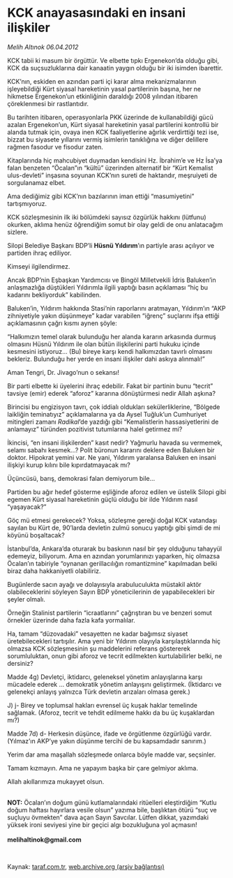 # KCK anayasasındaki en insani ilişkiler

*Melih Altınok 06.04.2012*

<div class="yazi"><p>KCK tabii ki masum bir örgüttür. Ve elbette tıpkı Ergenekon’da olduğu gibi, KCK da suçsuzluklarına dair kanaatin yaygın olduğu bir iki isimden ibarettir.</p>
<p>KCK’nın, eskiden en azından parti içi karar alma mekanizmalarının işleyebildiği Kürt siyasal hareketinin yasal partilerinin başına, her ne hikmetse Ergenekon’un etkinliğinin daraldığı 2008 yılından itibaren çöreklenmesi bir rastlantıdır.</p>
<p>Bu tarihten itibaren, operasyonlarla PKK üzerinde de kullanabildiği gücü azalan Ergenekon’un, Kürt siyasal hareketinin yasal partilerini kontrollü bir alanda tutmak için, ovaya inen KCK faaliyetlerine ağırlık verdirttiği tezi ise, bizzat bu siyasete yıllarını vermiş isimlerin tanıklığına ve diğer delillere rağmen fasodur ve fisodur zaten.</p>
<p>Kitaplarında hiç mahcubiyet duymadan kendisini Hz. İbrahim’e ve Hz İsa’ya falan benzeten “Öcalan”ın “kültü” üzerinden alternatif bir “Kürt Kemalist ulus-devleti” inşasına soyunan KCK’nın sureti de haktandır, meşruiyeti de sorgulanamaz elbet.</p>
<p>Ama dediğimiz gibi KCK’nın bazılarının iman ettiği “masumiyetini” tartışmıyoruz. </p>
<p>KCK sözleşmesinin ilk iki bölümdeki sayısız özgürlük hakkını (lütfunu) okurken, aklıma henüz öğrendiğim somut bir olay geldi de onu anlatacağım sizlere.</p>
<p>Silopi Belediye Başkanı BDP’li <b>Hüsnü Yıldırım</b>’ın partiyle arası açılıyor ve partiden ihraç ediliyor.</p>
<p>Kimseyi ilgilendirmez.</p>
<p>Ancak BDP’nin Eşbaşkan Yardımcısı ve Bingöl Milletvekili İdris Baluken’in anlaşmazlığa düştükleri Yıldırımla ilgili yaptığı basın açıklaması “hiç bu kadarını bekliyorduk” kabilinden. </p>
<p>Baluken’in, Yıldırım hakkında Stasi’nin raporlarını aratmayan, Yıldırım’ın “AKP zihniyetiyle yakın düşünmeye” kadar varabilen “iğrenç” suçlarını ifşa ettiği açıklamasının çağrı kısmı aynen şöyle:</p>
<p>“Halkımızın temel olarak bulunduğu her alanda kararın arkasında durmuş olmasını Hüsnü Yıldırım ile olan bütün ilişkilerini parti hukuku içinde kesmesini istiyoruz... (Bu) bireye karşı kendi halkımızdan tavırlı olmasını bekleriz. Bulunduğu her yerde en insani ilişkiler dahi askıya alınmalı!”</p>
<p>Aman Tengri, Dr. Jivago’nun o sekansı!</p>
<p>Bir parti elbette ki üyelerini ihraç edebilir. Fakat bir partinin bunu “tecrit” tavsiye (emir) ederek “aforoz” kararına dönüştürmesi nedir Allah aşkına?</p>
<p>Birincisi bu engizisyon tavrı, çok iddialı oldukları sekülerliklerine, “Bölgede laikliğin teminatıyız” açıklamalarına ya da Aysel Tuğluk’un Cumhuriyet mitingleri zamanı <i>Radikal</i>’de yazdığı gibi “Kemalistlerin hassasiyetlerini de anlamayız” türünden pozitivist tutumlarına halel getirmez mi? </p>
<p>İkincisi, “en insani ilişkilerden” kasıt nedir? Yağmurlu havada su vermemek, selamı sabahı kesmek...? Polit büronun kararını deklere eden Baluken bir doktor. Hipokrat yemini var. Ne yani, Yıldırım yaralansa Baluken en insani ilişkiyi kurup kılını bile kıpırdatmayacak mı?</p>
<p>Üçüncüsü, barış, demokrasi falan demiyorum bile...</p>
<p>Partiden bu ağır hedef gösterme eşliğinde aforoz edilen ve üstelik Silopi gibi egemen Kürt siyasal hareketinin güçlü olduğu bir ilde Yıldırım nasıl “yaşayacak?”</p>
<p>Göç mü etmesi gerekecek? Yoksa, sözleşme gereği doğal KCK vatandaşı sayılan bu Kürt de, 90’larda devletin zulmü sonucu yaptığı gibi şimdi de mi köyünü boşaltacak?</p>
<p>İstanbul’da, Ankara’da oturarak bu baskının nasıl bir şey olduğunu tahayyül edemeyiz, biliyorum. Ama en azından yorumlarınızı yaparken, hiç olmazsa Öcalan’ın tabiriyle “oynanan gerillacılığın romantizmine” kapılmadan belki biraz daha hakkaniyetli olabiliriz.</p>
<p>Bugünlerde sacın ayağı ve dolayısıyla arabuluculukta müstakil aktör olabileceklerini söyleyen Sayın BDP yöneticilerinin de yapabilecekleri bir şeyler olmalı. </p>
<p>Örneğin Stalinist partilerin “icraatlarını” çağrıştıran bu ve benzeri somut örnekler üzerinde daha fazla kafa yormalılar.</p>
<p>Ha, tamam “düzovadaki” vesayetten ne kadar bağımsız siyaset üretebilecekleri tartışılır. Ama yeni bir Yıldırım olayıyla karşılaştıklarında hiç olmazsa KCK sözleşmesinin şu maddelerini referans göstererek sorumluluktan, onun gibi aforoz ve tecrit edilmekten kurtulabilirler belki, ne dersiniz?</p>
<p>Madde 4g) Devletçi, iktidarcı, geleneksel yönetim anlayışlarına karşı mücadele ederek ... demokratik yönetim anlayışını geliştirmek. (İktidarcı ve gelenekçi anlayış yalnızca Türk devletin arızaları olmasa gerek.)</p>
<p>J) j- Birey ve toplumsal hakları evrensel üç kuşak haklar temelinde sağlamak. (Aforoz, tecrit ve tehdit edilmeme hakkı da bu üç kuşaklardan mı?)</p>
<p>Madde 7d) d- Herkesin düşünce, ifade ve örgütlenme özgürlüğü vardır. (Yılmaz’ın AKP’ye yakın düşünme tercihi de bu kapsamdadır sanırım.)</p>
<p>Yerim dar ama maşallah sözleşmede onlarca böyle madde var, seçsinler.</p>
<p>Tamam kızmayın. Ama ne yapayım başka bir çare gelmiyor aklıma.</p>
<p>Allah akıllarımıza mukayyet olsun.</p>
<p> <br/><b>NOT:</b> Öcalan’ın doğum günü kutlamalarındaki ritüelleri eleştirdiğim “Kutlu doğum haftası hayırlara vesile olsun” yazıma bile, başlıktan ötürü “suç ve suçluyu övmekten” dava açan Sayın Savcılar. Lütfen dikkat, yazımdaki yüksek ironi seviyesi yine bir geçici algı bozukluğuna yol açmasın!<br/><br/><b>melihaltinok@gmail.com</b></p>
<p><b> </b></p>
</div>

Kaynak: [taraf.com.tr](http://www.taraf.com.tr/melih-altinok/makale-kck-anayasasindaki-en-insani-iliskiler.htm), [web.archive.org (arşiv bağlantısı)](http://web.archive.org/web/20130913002828/http://www.taraf.com.tr/melih-altinok/makale-kck-anayasasindaki-en-insani-iliskiler.htm)

